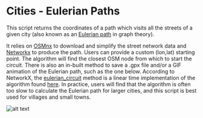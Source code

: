 # Cities - Eulerian Paths

This script returns the coordinates of a path which visits all the streets of a given city (also known as an [Eulerian path](https://en.wikipedia.org/wiki/Eulerian_path) in graph theory).

It relies on [OSMnx](https://github.com/gboeing/osmnx) to download and simplify the street network data and [Networkx](https://github.com/networkx/networkx) to produce the path. Users can provide a custom (lon,lat) starting point. The algorithm will find the closest OSM node from which to start the circuit. There is also an in-built method to save a .gpx file and/or a GIF animation of the Eulerian path, such as the one below. According to NetworkX, the [eulerian_circuit](https://networkx.org/documentation/stable/reference/algorithms/generated/networkx.algorithms.euler.eulerian_circuit.html) method is a linear time implementation of the algorithm found [here](https://link.springer.com/article/10.1007/BF01580113). In practice, users will find that the algorithm is often too slow to calculate the Eulerian path for larger cities, and this script is best used for villages and small towns.

![alt text](Jonzieux.gif)
